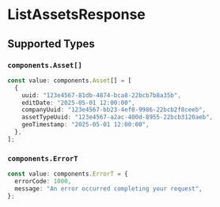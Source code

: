 # ListAssetsResponse


## Supported Types

### `components.Asset[]`

```typescript
const value: components.Asset[] = [
  {
    uuid: "123e4567-81db-4874-bca8-22bcb7b8a35b",
    editDate: "2025-05-01 12:00:00",
    companyUuid: "123e4567-bb23-4ef0-9986-22bcb2f8ceeb",
    assetTypeUuid: "123e4567-a2ac-400d-8955-22bcb3120aeb",
    geoTimestamp: "2025-05-01 12:00:00",
  },
];
```

### `components.ErrorT`

```typescript
const value: components.ErrorT = {
  errorCode: 1000,
  message: "An error occurred completing your request",
};
```

